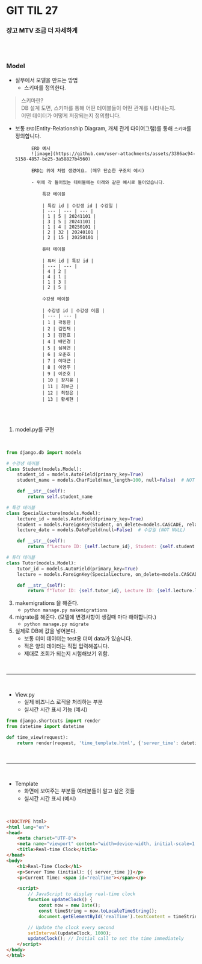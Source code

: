 # GIT TIL 27

### 장고 MTV 조금 더 자세하게


<br><br>

### Model
- 실무에서 모델을 만드는 방법
    - 스키마를 정의한다.
>스키마란? <br>
>DB 설계 도면, 스키마를 통해 어떤 테이블들이 어떤 관계를 나타내는지. <br>
>어떤 데이터가 어떻게 저장되는지 정의합니다.
- 보통 `ERD`(Entity-Relationship Diagram, 개체 관계 다이어그램)를 통해 `스키마`를 정의합니다.
            
            
            
            ERD 예시
            ![image](https://github.com/user-attachments/assets/3386ac94-5158-4857-be25-3a58827b4560)
            
            ERD는 위에 처럼 생겼어요. (매우 단순한 구조의 예시)
            
            - 위에 각 들어있는 테이블에는 아래와 같은 예시로 들어있습니다.
                
                특강 테이블
                
                | 특강 id | 수강생 id | 수강일 |
                | --- | --- | --- |
                | 1 | 5 | 20241101 |
                | 3 | 5 | 20241101 |
                | 1 | 4 | 20250101 |
                | 2 | 32 | 20240101 |
                | 2 | 15 | 20250101 |
                
                튜터 테이블
                
                | 튜터 id | 특강 id |
                | --- | --- |
                | 4 | 2 |
                | 4 | 1 |
                | 1 | 3 |
                | 2 | 5 |
                
                수강생 테이블
                
                | 수강생 id | 수강생 이름 |
                | --- | --- |
                | 1 | 곽동한 |
                | 2 | 김민채 |
                | 3 | 김현호 |
                | 4 | 배민경 |
                | 5 | 심혜연 |
                | 6 | 오준호 |
                | 7 | 이대근 |
                | 8 | 이영주 |
                | 9 | 이준호 |
                | 10 | 장지윤 |
                | 11 | 최보근 |
                | 12 | 최정은 |
                | 13 | 황세현 |

<br><br>

1. model.py를 구현

<br>

```python
from django.db import models

# 수강생 테이블
class Student(models.Model):
    student_id = models.AutoField(primary_key=True)
    student_name = models.CharField(max_length=100, null=False)  # NOT NULL 설정

    def __str__(self):
        return self.student_name

# 특강 테이블
class SpecialLecture(models.Model):
    lecture_id = models.AutoField(primary_key=True)
    student = models.ForeignKey(Student, on_delete=models.CASCADE, related_name='lectures')  # 수강생 외래 키
    lecture_date = models.DateField(null=False)  # 수강일 (NOT NULL)

    def __str__(self):
        return f"Lecture ID: {self.lecture_id}, Student: {self.student.student_name}"

# 튜터 테이블
class Tutor(models.Model):
    tutor_id = models.AutoField(primary_key=True)
    lecture = models.ForeignKey(SpecialLecture, on_delete=models.CASCADE, related_name='tutors')  # 특강 외래 키

    def __str__(self):
        return f"Tutor ID: {self.tutor_id}, Lecture ID: {self.lecture.lecture_id}"

```
3. makemigrations 을 해준다.
    - `python manage.py makemigrations`
4. migrate를 해준다. (모델에 변경사항이 생길때 마다 해야합니다.)
    - `python manage.py migrate`
5. 실제로 DB에 값을 넣어본다.
    - 보통 더미 데이터는 test용 더미 data가 있습니다.
    - 적은 양의 데이터는 직접 입력해봅니다.
    - 제대로 조회가 되는지 시험해보기 위함.

<br>

---

<br>

- View.py
    - 실제 비즈니스 로직을 처리하는 부분
    - 실시간 시간 표시 기능 (예시)

```python
from django.shortcuts import render
from datetime import datetime

def time_view(request):
    return render(request, 'time_template.html', {'server_time': datetime.now()})
```
<br>

---

<br>

- Template
    - 화면에 보여주는 부분들 여러분들이 알고 싶은 것들
    - 실시간 시간 표시 (예시)

<br>

```html
<!DOCTYPE html>
<html lang="en">
<head>
    <meta charset="UTF-8">
    <meta name="viewport" content="width=device-width, initial-scale=1.0">
    <title>Real-time Clock</title>
</head>
<body>
    <h1>Real-Time Clock</h1>
    <p>Server Time (initial): {{ server_time }}</p>
    <p>Current Time: <span id="realTime"></span></p>

    <script>
        // JavaScript to display real-time clock
        function updateClock() {
            const now = new Date();
            const timeString = now.toLocaleTimeString();
            document.getElementById('realTime').textContent = timeString;}

        // Update the clock every second
        setInterval(updateClock, 1000);
        updateClock(); // Initial call to set the time immediately
    </script>
</body>
</html>
```
